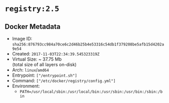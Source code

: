 # `registry:2.5`

## Docker Metadata

- Image ID: `sha256:876793cc984a70ce6c2d46b25b4e53316c54db1f379208be5afb15d4202a9e54`
- Created: `2017-11-03T22:34:39.545323319Z`
- Virtual Size: ~ 37.75 Mb  
  (total size of all layers on-disk)
- Arch: `linux`/`amd64`
- Entrypoint: `["/entrypoint.sh"]`
- Command: `["/etc/docker/registry/config.yml"]`
- Environment:
  - `PATH=/usr/local/sbin:/usr/local/bin:/usr/sbin:/usr/bin:/sbin:/bin`
